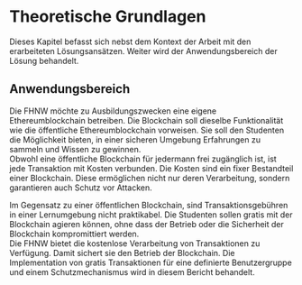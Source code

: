 # Theoretische Grundlagen

Dieses Kapitel befasst sich nebst dem Kontext der Arbeit mit den erarbeiteten
Lösungsansätzen. Weiter wird der Anwendungsbereich der Lösung behandelt. 

## Anwendungsbereich

Die FHNW möchte zu Ausbildungszwecken eine eigene Ethereumblockchain betreiben.
Die Blockchain soll dieselbe Funktionalität wie die öffentliche
Ethereumblockchain vorweisen. Sie soll den Studenten die Möglichkeit bieten, in
einer sicheren Umgebung Erfahrungen zu sammeln und Wissen zu gewinnen.\
Obwohl eine öffentliche Blockchain für jedermann frei zugänglich ist, ist jede
Transaktion mit Kosten verbunden. Die Kosten sind ein fixer Bestandteil einer
Blockchain. Diese ermöglichen nicht nur deren Verarbeitung, sondern garantieren
auch Schutz vor Attacken. 

Im Gegensatz zu einer öffentlichen Blockchain, sind Transaktionsgebühren in
einer Lernumgebung nicht praktikabel. Die Studenten sollen gratis mit der
Blockchain agieren können, ohne dass der Betrieb oder die Sicherheit der
Blockchain kompromittiert werden.\
Die FHNW bietet die kostenlose Verarbeitung von Transaktionen zu Verfügung.
Damit sichert sie den Betrieb der Blockchain. Die Implementation von gratis
Transaktionen für eine definierte Benutzergruppe und einem Schutzmechanismus
wird in diesem Bericht behandelt. 



